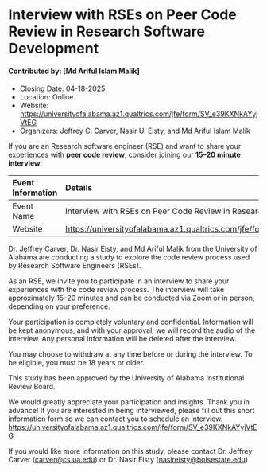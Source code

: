 # Interview with RSEs on Peer Code Review in Research Software Development

#### Contributed by: [Md Ariful Islam Malik]

- Closing Date: 04-18-2025
- Location: Online
- Website: https://universityofalabama.az1.qualtrics.com/jfe/form/SV_e39KXNkAYyjVtEG
- Organizers: Jeffrey C. Carver, Nasir U. Eisty, and Md Ariful Islam Malik


<!-- deck text start -->  
If you are an Research software engineer (RSE) and want to share your experiences with **peer code review**, consider joining our **15–20 minute interview**.
<!-- deck text end -->

Event Information | Details
:--- | :---	
Event Name | Interview with RSEs on Peer Code Review in Research Software Development
Website | https://universityofalabama.az1.qualtrics.com/jfe/form/SV_e39KXNkAYyjVtEG


Dr. Jeffrey Carver, Dr. Nasir Eisty, and Md Ariful Malik from the University of Alabama are conducting a study to explore the code review process used by Research Software Engineers (RSEs).

As an RSE, we invite you to participate in an interview to share your experiences with the code review process. The interview will take approximately 15–20 minutes and can be conducted via Zoom or in person, depending on your preference.

Your participation is completely voluntary and confidential. Information will be kept anonymous, and with your approval, we will record the audio of the interview. Any personal information will be deleted after the interview.

You may choose to withdraw at any time before or during the interview. To be eligible, you must be 18 years or older.

This study has been approved by the University of Alabama Institutional Review Board.

We would greatly appreciate your participation and insights. Thank you in advance!
If you are interested in being interviewed, please fill out this short information form so we can contact you to schedule an interview.
https://universityofalabama.az1.qualtrics.com/jfe/form/SV_e39KXNkAYyjVtEG 

If you would like more information on this study, please contact Dr. Jeffrey Carver (carver@cs.ua.edu) or Dr. Nasir Eisty (nasireisty@boisestate.edu) 

<!---
Publish: no
Pinned: no
Topics: Empirical Software engineering, Software Engineering, Peer code review, Research software Development
--->